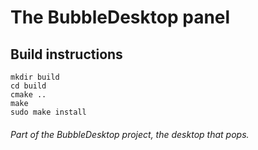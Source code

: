 # The BubbleDesktop panel

## Build instructions

```
mkdir build
cd build
cmake ..
make 
sudo make install
```


###### Part of the BubbleDesktop project, the desktop that pops.
